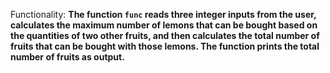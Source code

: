 Functionality: **The function `func` reads three integer inputs from the user, calculates the maximum number of lemons that can be bought based on the quantities of two other fruits, and then calculates the total number of fruits that can be bought with those lemons. The function prints the total number of fruits as output.**